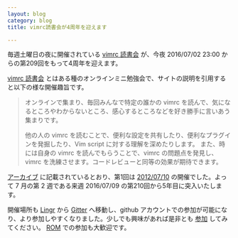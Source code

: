 ```yaml
---
layout: blog
category: blog
title: vimrc読書会が4周年を迎えます

---
```

毎週土曜日の夜に開催されている [vimrc 読書会][1] が、今夜  2016/07/02 23:00 からの第209回をもって4周年を迎えます。

[vimrc 読書会][1] とはある種のオンラインミニ勉強会で、サイトの説明を引用すると以下の様な開催趣旨です。

> オンラインで集まり、毎回みんなで特定の誰かの vimrc を読んで、気になるところやわからないところ、感心するところなどを好き勝手に言いあう集まりです。
>
> 他の人の vimrc を読むことで、便利な設定を共有したり、便利なプラグインを発掘したり、Vim script に対する理解を深めたりします。 また、時には自身の vimrc を読んでもらうことで、vimrc の問題点を発見し、vimrc を洗練させます。コードレビューと同等の効果が期待できます。

[アーカイブ][2] に記載されているとおり、第1回は [2012/07/10][3] の開催でした。よって 7 月の第 2 週である来週 2016/07/09 の第210回から5年目に突入いたします。

開催場所も [Lingr][4] から [Gitter][5] へ移動し、github アカウントでの参加が可能になり、より参加しやすくなりました。少しでも興味があれば是非とも [参加][5] してみてください。 [ROM][6] での参加も大歓迎です。

[1]: http://vim-jp.org/reading-vimrc/
[2]: http://vim-jp.org/reading-vimrc/archive/index.html
[3]: http://vim-jp.org/reading-vimrc/archive/001.html
[4]: http://lingr.com/room/vim
[5]: https://gitter.im/vim-jp/reading-vimrc
[6]: https://ja.wikipedia.org/wiki/%E3%83%AA%E3%83%BC%E3%83%89%E3%82%AA%E3%83%B3%E3%83%AA%E3%83%BC%E3%83%A1%E3%83%B3%E3%83%90%E3%83%BC
